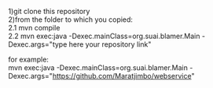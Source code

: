 1)git clone this repository  
2)from the folder to which you copied:  
2.1 mvn compile  
2.2 mvn exec:java -Dexec.mainClass=org.suai.blamer.Main -Dexec.args="type here your repository link"  

for example:  
mvn exec:java -Dexec.mainClass=org.suai.blamer.Main -Dexec.args="https://github.com/Maratjimbo/webservice"